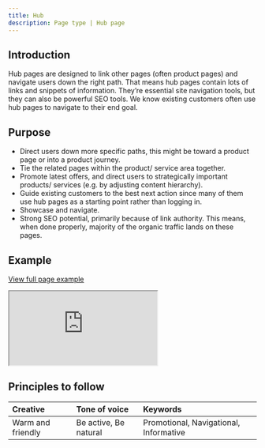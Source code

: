 ```yaml
---
title: Hub
description: Page type | Hub page
---
```


## Introduction

Hub pages are designed to link other pages (often product pages) and navigate users down the right path. That means hub pages contain lots of links and snippets of information. They’re essential site navigation tools, but they can also be powerful SEO tools. We know existing customers often use hub pages to navigate to their end goal.

## Purpose

* Direct users down more specific paths, this might be toward a product page or into a product journey.
* Tie the related pages within the product/ service area together.
* Promote latest offers, and direct users to strategically important products/ services (e.g. by adjusting content hierarchy).
* Guide existing customers to the best next action since many of them use hub pages as a starting point rather than logging in.
* Showcase and navigate.
* Strong SEO potential, primarily because of link authority. This means, when done properly, majority of the organic traffic lands on these pages.

## Example

<div class="storybook-embed page">
  <p><a href="https://www.britishgas.co.uk/nucleus/demo/iframe.html?id=examples-page-types--hub&amp;viewMode=story">View full page example</a></p>
  <iframe src="https://www.britishgas.co.uk/nucleus/demo/iframe.html?id=examples-page-types--hub&amp;viewMode=story&amp;nav=0" title="Nucleus: examples-page-types--hub" sandbox="allow-forms allow-modals allow-popups allow-presentation allow-same-origin allow-scripts"></iframe>
</div>

## Principles to follow

| Creative | Tone of voice | Keywords |
| :--- | :--- | :--- |
| Warm and friendly  | Be active, Be natural | Promotional, Navigational, Informative |
